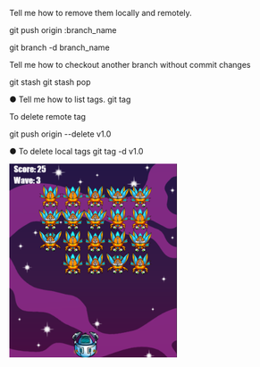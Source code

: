  Tell me how to remove them locally and remotely.

git push origin :branch_name

git branch -d branch_name

Tell me how to checkout another branch without commit 
changes

git stash
git stash pop

● Tell me how to list tags.
  git tag 

To delete remote tag

git push origin --delete v1.0

● To delete local tags
git tag -d v1.0

<img src="1.png" alt="Sample Image" width="300">